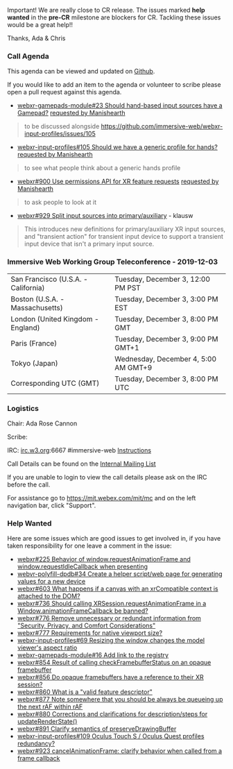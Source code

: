 Important! We are really close to CR release. The issues marked **help wanted** in the **pre-CR** milestone are blockers for CR. Tackling these issues would be a great help!!

Thanks,
Ada & Chris

### Call Agenda

This agenda can be viewed and updated on [Github](https://github.com/immersive-web/administrivia/blob/master/meetings/wg/2019-12-03-Immersive_Web_Working_Group_Teleconference-agenda.md).

If you would like to add an item to the agenda or volunteer to scribe please open a pull request against this agenda.

* [webxr-gamepads-module#23 Should hand-based input sources have a Gamepad?](https://github.com/immersive-web/webxr-gamepads-module/issues/23) [requested by Manishearth](https://github.com/immersive-web/webxr-gamepads-module/issues/23#issuecomment-560534441)
> to be discussed alongside https://github.com/immersive-web/webxr-input-profiles/issues/105

* [webxr-input-profiles#105 Should we have a generic profile for hands?](https://github.com/immersive-web/webxr-input-profiles/issues/105) [requested by Manishearth](https://github.com/immersive-web/webxr-input-profiles/issues/105#issuecomment-557229088)
> to see what people think about a generic hands profile

* [webxr#900 Use permissions API for XR feature requests](https://github.com/immersive-web/webxr/pull/900) [requested by Manishearth](https://github.com/immersive-web/webxr/pull/900#issuecomment-555147192)
> to ask people to look at it

* [webxr#929 Split input sources into primary/auxiliary](https://github.com/immersive-web/webxr/pull/929) - klausw
> This introduces new definitions for primary/auxiliary XR input sources, and "transient action" for transient input device to support a transient input device that isn't a primary input source.

### Immersive Web Working Group Teleconference - 2019-12-03

<table>
<tr><td> San Francisco (U.S.A. - California) <td> Tuesday, December 3, 12:00 PM PST
<tr><td> Boston (U.S.A. - Massachusetts) <td> Tuesday, December 3, 3:00 PM EST
<tr><td> London (United Kingdom - England) <td> Tuesday, December 3, 8:00 PM GMT
<tr><td> Paris (France) <td> Tuesday, December 3, 9:00 PM GMT+1
<tr><td> Tokyo (Japan) <td> Wednesday, December 4, 5:00 AM GMT+9
<tr><td> Corresponding UTC (GMT) <td> Tuesday, December 3, 8:00 PM UTC
</table>

### Logistics

Chair: Ada Rose Cannon

Scribe:

IRC: [irc.w3.org](http://irc.w3.org/):6667 #immersive-web [Instructions](https://github.com/immersive-web/administrivia/blob/master/IRC.md)

Call Details can be found on the [Internal Mailing List](https://lists.w3.org/Archives/Member/internal-immersive-web/2019Feb/0002.html)

If you are unable to login to view the call details please ask on the IRC before the call.

For assistance go to https://mit.webex.com/mit/mc  and on the left navigation bar, click "Support".

### Help Wanted

Here are some issues which are good issues to get involved in, if you have taken responsibility for one leave a comment in the issue:

- [webxr#225 Behavior of window.requestAnimationFrame and window.requestIdleCallback when presenting](https://github.com/immersive-web/webxr/issues/225)
- [webvr-polyfill-dpdb#34 Create a helper script/web page for generating values for a new device](https://github.com/immersive-web/webvr-polyfill-dpdb/issues/34)
- [webxr#603 What happens if a canvas with an xrCompatible context is attached to the DOM?](https://github.com/immersive-web/webxr/issues/603)
- [webxr#736 Should calling XRSession.requestAnimationFrame in a Window.animationFrameCallback be banned?](https://github.com/immersive-web/webxr/issues/736)
- [webxr#776 Remove unnecessary or redundant information from "Security, Privacy, and Comfort Considerations" ](https://github.com/immersive-web/webxr/issues/776)
- [webxr#777 Requirements for native viewport size?](https://github.com/immersive-web/webxr/issues/777)
- [webxr-input-profiles#69 Resizing the window changes the model viewer's aspect ratio](https://github.com/immersive-web/webxr-input-profiles/issues/69)
- [webxr-gamepads-module#16 Add link to the registry](https://github.com/immersive-web/webxr-gamepads-module/issues/16)
- [webxr#854 Result of calling checkFramebufferStatus on an opaque framebuffer](https://github.com/immersive-web/webxr/issues/854)
- [webxr#856 Do opaque framebuffers have a reference to their XR session?](https://github.com/immersive-web/webxr/issues/856)
- [webxr#860 What is a "valid feature descriptor"](https://github.com/immersive-web/webxr/issues/860)
- [webxr#877 Note somewhere that you should be always be queueing up the next rAF within rAF](https://github.com/immersive-web/webxr/issues/877)
- [webxr#880 Corrections and clarifications for description/steps for updateRenderState()](https://github.com/immersive-web/webxr/issues/880)
- [webxr#891 Clarify semantics of preserveDrawingBuffer](https://github.com/immersive-web/webxr/issues/891)
- [webxr-input-profiles#109 Oculus Touch S / Oculus Quest profiles redundancy?](https://github.com/immersive-web/webxr-input-profiles/issues/109)
- [webxr#923 cancelAnimationFrame: clarify behavior when called from a frame callback](https://github.com/immersive-web/webxr/issues/923)


        
